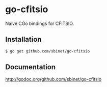 go-cfitsio
==========

Naive CGo bindings for CFITSIO.

## Installation

```sh
$ go get github.com/sbinet/go-cfitsio
```

## Documentation

http://godoc.org/github.com/sbinet/go-cfitsio

